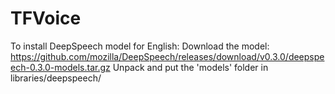 # TFVoice
To install DeepSpeech model for English:
Download the model: https://github.com/mozilla/DeepSpeech/releases/download/v0.3.0/deepspeech-0.3.0-models.tar.gz
Unpack and put the 'models' folder in libraries/deepspeech/
